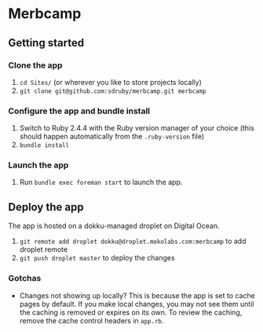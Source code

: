 Merbcamp
========

## Getting started

### Clone the app
1. `cd Sites/` (or wherever you like to store projects locally)
2. `git clone git@github.com:sdruby/merbcamp.git merbcamp`

### Configure the app and bundle install
1. Switch to Ruby 2.4.4 with the Ruby version manager of your choice (this
should happen automatically from the `.ruby-version` file)
2. `bundle install`

### Launch the app
1. Run `bundle exec foreman start` to launch the app.

## Deploy the app
The app is hosted on a dokku-managed droplet on Digital Ocean.

1. `git remote add droplet dokku@droplet.mokolabs.com:merbcamp` to add droplet remote
2. `git push droplet master` to deploy the changes

### Gotchas

- Changes not showing up locally? This is because the app is set to cache pages by default. If you make local changes, you may not see them until the caching is removed or expires on its own. To review the caching, remove the cache control headers in `app.rb`.
